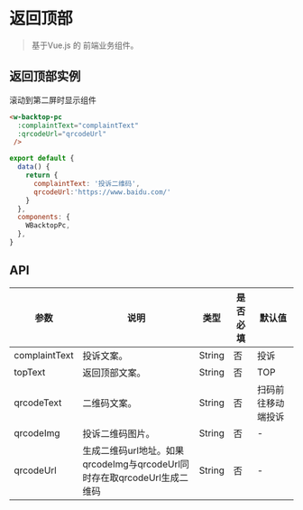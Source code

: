 # 返回顶部
> 基于Vue.js 的 前端业务组件。

## 返回顶部实例
滚动到第二屏时显示组件


```` html
<w-backtop-pc
  :complaintText="complaintText"
  :qrcodeUrl="qrcodeUrl"
 />
````

``` js
export default {
  data() {
    return {
      complaintText: '投诉二维码',
      qrcodeUrl:'https://www.baidu.com/'
    }
  },
  components: {
    WBacktopPc,
  },
}
```


<div class="backtop-pc-demo">
 <w-backtop-pc
  :complaintText="complaintText"
  :qrcodeUrl="qrcodeUrl"
 />
 </div>

## API

|参数|说明|类型|是否必填|默认值|
|---|----|---|-------|-----|
|complaintText|投诉文案。|String|否|投诉|
|topText|返回顶部文案。|String|否|TOP|
|qrcodeText|二维码文案。|String|否|扫码前往移动端投诉|
|qrcodeImg|投诉二维码图片。|String|否|-|
|qrcodeUrl|生成二维码url地址。如果qrcodeImg与qrcodeUrl同时存在取qrcodeUrl生成二维码|String|否|-|

<script>
import WBacktopPc from './BacktopPc';

export default {
  data() {
    return {
      complaintText: '投诉二维码',
      qrcodeUrl:'https://www.baidu.com/',
      qrcodeImg: 'https://ss0.bdstatic.com/70cFvHSh_Q1YnxGkpoWK1HF6hhy/it/u=3245994356,1314206822&fm=27&gp=0.jpg'
    }
  },
  components: {
    WBacktopPc,
  },
}
</script>
<style lang="scss" scope>
@import './assets/style/backtoppc.scss';
</style>
